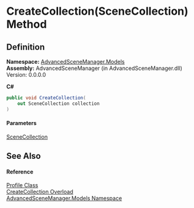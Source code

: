 # CreateCollection(SceneCollection) Method

## Definition

**Namespace:** [AdvancedSceneManager.Models](N_AdvancedSceneManager_Models.md)\
**Assembly:** AdvancedSceneManager (in AdvancedSceneManager.dll) Version: 0.0.0.0

**C#**

```c#
public void CreateCollection(
	out SceneCollection collection
)
```

#### Parameters

&#x20; [SceneCollection](T_AdvancedSceneManager_Models_SceneCollection.md)&#x20;

## See Also

#### Reference

[Profile Class](T_AdvancedSceneManager_Models_Profile.md)\
[CreateCollection Overload](Overload_AdvancedSceneManager_Models_Profile_CreateCollection.md)\
[AdvancedSceneManager.Models Namespace](N_AdvancedSceneManager_Models.md)
